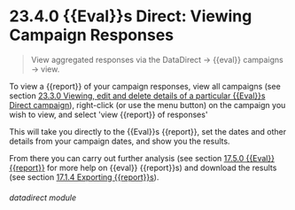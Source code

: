 # 23.4.0    {{Eval}}s Direct: Viewing Campaign Responses

> View aggregated responses via the DataDirect -> {{eval}} campaigns -> view. 

To view a {{report}} of your campaign responses, view all campaigns (see section [23.3.0  Viewing, edit and delete details of a particular {{Eval}}s Direct campaign](/help/index/p/23.3.0)), right-click (or use the menu button) on the campaign you wish to view, and select 'view {{report}} of responses'

This will take you directly to the {{Eval}}s {{report}}, set the dates and other details from your campaign dates, and show you the results.

From there you can carry out further analysis (see section [17.5.0  {{Eval}} {{report}}](/help/index/p/17.5.0) for more help on {{eval}} {{report}}s) and download the results (see section [17.1.4  Exporting {{report}}s](/help/index/p/17.1.4)). 

###### datadirect module

